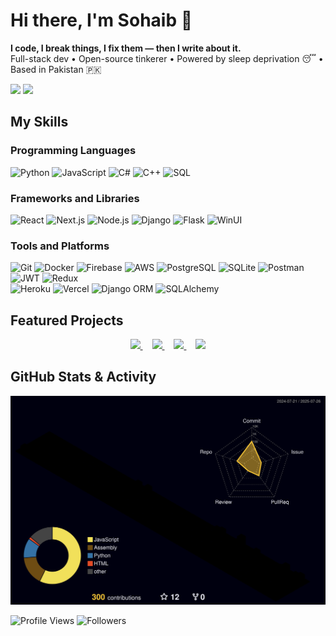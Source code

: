 <h1 align="left">Hi there, I'm Sohaib 👋</h1>

<p align="left">
  <b>I code, I break things, I fix them — then I write about it.</b><br/>
  Full-stack dev • Open-source tinkerer • Powered by sleep deprivation 😴 • Based in Pakistan 🇵🇰
</p>

<p align="left">
  <a href="mailto:sohaibshaukat.dev@gmail.com" title="Email"><img src="https://img.shields.io/badge/Email-%23D14836?style=flat&logo=gmail&logoColor=white" /></a>
  <a href="https://www.linkedin.com/in/sohaib-shaukat-7s" title="LinkedIn"><img src="https://img.shields.io/badge/LinkedIn-%230077B5?style=flat&logo=linkedin&logoColor=white" /></a>
</p>

## My Skills

### Programming Languages

<div>
  <img src="https://img.shields.io/badge/-Python-3776AB?style=flat&logo=python&logoColor=white" alt="Python" />
  <img src="https://img.shields.io/badge/-JavaScript-F7DF1E?style=flat&logo=javascript&logoColor=black" alt="JavaScript" />
  <img src="https://img.shields.io/badge/-C%23-239120?style=flat&logo=csharp&logoColor=white" alt="C#" />
  <img src="https://img.shields.io/badge/-C%2B%2B-00599C?style=flat&logo=cplusplus&logoColor=white" alt="C++" />
  <img src="https://img.shields.io/badge/-SQL-000000?style=flat&logo=sql&logoColor=white" alt="SQL" />
</div>

### Frameworks and Libraries

<div>
  <img src="https://img.shields.io/badge/-React-61DAFB?style=flat&logo=react&logoColor=black" alt="React" />
  <img src="https://img.shields.io/badge/-Next.js-000000?style=flat&logo=next.js&logoColor=white" alt="Next.js" />
  <img src="https://img.shields.io/badge/-Node.js-339933?style=flat&logo=node.js&logoColor=white" alt="Node.js" />
  <img src="https://img.shields.io/badge/-Django-092E20?style=flat&logo=django&logoColor=white" alt="Django" />
  <img src="https://img.shields.io/badge/-Flask-000000?style=flat&logo=flask&logoColor=white" alt="Flask" />
  <img src="https://img.shields.io/badge/-WinUI-5C2D91?style=flat&logo=windows&logoColor=white" alt="WinUI" />
</div>

### Tools and Platforms

<div>
  <img src="https://img.shields.io/badge/-Git-F05032?style=flat&logo=git&logoColor=white" alt="Git" />
  <img src="https://img.shields.io/badge/-Docker-2496ED?style=flat&logo=docker&logoColor=white" alt="Docker" />
  <img src="https://img.shields.io/badge/-Firebase-FFCA28?style=flat&logo=firebase&logoColor=black" alt="Firebase" />
  <img src="https://img.shields.io/badge/-AWS-232F3E?style=flat&logo=amazonaws&logoColor=white" alt="AWS" />
  <img src="https://img.shields.io/badge/-PostgreSQL-336791?style=flat&logo=postgresql&logoColor=white" alt="PostgreSQL" />
  <img src="https://img.shields.io/badge/-SQLite-003B57?style=flat&logo=sqlite&logoColor=white" alt="SQLite" />
  <img src="https://img.shields.io/badge/-Postman-FF6C37?style=flat&logo=postman&logoColor=white" alt="Postman" />
  <img src="https://img.shields.io/badge/-JWT-000000?style=flat&logo=json-web-tokens&logoColor=white" alt="JWT" />
  <img src="https://img.shields.io/badge/-Redux-764ABC?style=flat&logo=redux&logoColor=white" alt="Redux" />
</div>
<div>
  <img src="https://img.shields.io/badge/-Heroku-430098?style=flat&logo=heroku&logoColor=white" alt="Heroku" />
  <img src="https://img.shields.io/badge/-Vercel-000000?style=flat&logo=vercel&logoColor=white" alt="Vercel" />
  <img src="https://img.shields.io/badge/-Django_ORM-092E20?style=flat&logo=django&logoColor=white" alt="Django ORM" />
  <img src="https://img.shields.io/badge/-SQLAlchemy-7A0A0A?style=flat&logo=sqlalchemy&logoColor=white" alt="SQLAlchemy" />
</div>

## Featured Projects

<p align="center">
  <a href="https://github.com/SSKnT/my-fitnesspal" style="margin-right: 15px;">
    <img src="https://github-readme-stats.vercel.app/api/pin/?username=SSKnT&repo=my-fitnesspal&theme=dark" />
  </a>
  <a href="https://github.com/SSKnT/utilify-webapp" style="margin-right: 15px;">
    <img src="https://github-readme-stats.vercel.app/api/pin/?username=SSKnT&repo=utilify-webapp&theme=dark" />
  </a>
  <a href="https://github.com/SSKnT/cryptkeep" style="margin-right: 15px;">
    <img src="https://github-readme-stats.vercel.app/api/pin/?username=SSKnT&repo=cryptkeep&theme=dark" />
  </a>
  <a href="https://github.com/SSKnT/recurrence-solver">
    <img src="https://github-readme-stats.vercel.app/api/pin/?username=SSKnT&repo=scene-skipper-backend&theme=dark" />
  </a>
</p>

## GitHub Stats & Activity

<p align="center">
  <img src="https://raw.githubusercontent.com/SSKnT/SSKnT/output-3d-contrib/night.svg" />
</p>

![Profile Views](https://komarev.com/ghpvc/?username=SSKnT)
![Followers](https://img.shields.io/github/followers/SSKnT?label=Followers&style=social)


